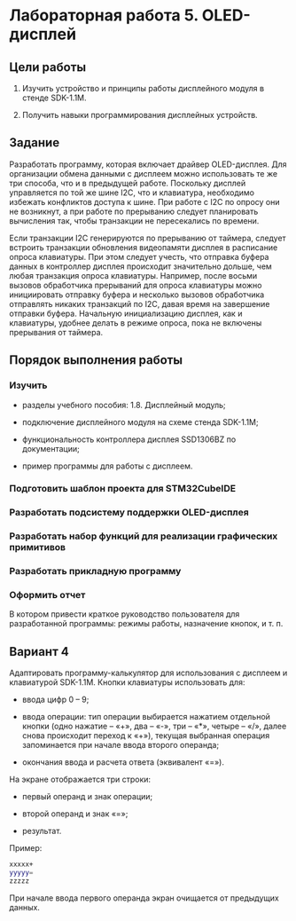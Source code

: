 # Лабораторная работа 5. OLED-дисплей

## Цели работы

1. Изучить устройство и принципы работы дисплейного модуля в стенде SDK-1.1M.

2. Получить навыки программирования дисплейных устройств.

## Задание

Разработать программу, которая включает драйвер OLED-дисплея. Для организации обмена данными с дисплеем можно использовать те же три способа, что и в предыдущей работе. Поскольку дисплей управляется по той же шине I2C, что и клавиатура, необходимо избежать конфликтов доступа к шине. При работе с I2C по опросу они не возникнут, а при работе по прерыванию следует планировать вычисления так, чтобы транзакции не пересекались по времени.

Если транзакции I2C генерируются по прерыванию от таймера, следует встроить транзакции обновления видеопамяти дисплея в расписание опроса клавиатуры. При этом следует учесть, что отправка буфера данных в контроллер дисплея происходит значительно дольше, чем любая транзакция опроса клавиатуры. Например, после восьми вызовов обработчика прерываний для опроса клавиатуры можно инициировать отправку буфера и несколько вызовов обработчика отправлять никаких транзакций по I2C, давая время на завершение отправки буфера. Начальную инициализацию дисплея, как и клавиатуры, удобнее делать в режиме опроса, пока не включены прерывания от таймера.

## Порядок выполнения работы

### Изучить

- разделы учебного пособия: 1.8. Дисплейный модуль;

- подключение дисплейного модуля на схеме стенда SDK-1.1M;

- функциональность контроллера дисплея SSD1306BZ по документации;

- пример программы для работы с дисплеем.

### Подготовить шаблон проекта для STM32CubeIDE

### Разработать подсистему поддержки OLED-дисплея

### Разработать набор функций для реализации графических примитивов

### Разработать прикладную программу

### Оформить отчет

В котором привести краткое руководство пользователя для
разработанной программы: режимы работы, назначение кнопок, и т. п.

## Вариант 4

Адаптировать программу-калькулятор для использования с дисплеем и клавиатурой SDK-1.1M. Кнопки клавиатуры использовать для:

- ввода цифр 0 – 9;

- ввода операции: тип операции выбирается нажатием отдельной кнопки (одно нажатие – «+», два – «-», три – «*», четыре – «/», далее снова происходит переход к «+»), текущая выбранная операция запоминается при начале ввода второго операнда;

- окончания ввода и расчета ответа (эквивалент «=»).

На экране отображается три строки:

- первый операнд и знак операции;

- второй операнд и знак «=»;

- результат.

Пример:

```sh
xxxxx+
yyyyy=
zzzzz
```

При начале ввода первого операнда экран очищается от предыдущих данных.
